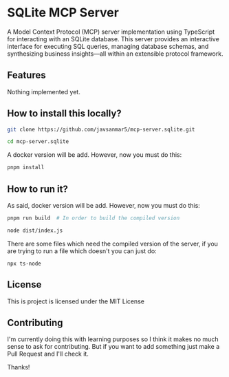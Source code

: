 # SQLite MCP Server

A Model Context Protocol (MCP) server implementation using TypeScript for interacting with an SQLite database. This server provides an interactive interface for executing SQL queries, managing database schemas, and synthesizing business insights—all within an extensible protocol framework.


## Features

Nothing implemented yet.


## How to install this locally?

```bash
git clone https://github.com/javsanmar5/mcp-server.sqlite.git

cd mcp-server.sqlite
```

A docker version will be add. However, now you must do this:
```bash
pnpm install
```

## How to run it?

As said, docker version will be add. However, now you must do this:

```bash
pnpm run build  # In order to build the compiled version

node dist/index.js
```

There are some files which need the compiled version of the server, if you are trying to run a file which doesn't you can just do:

```
npx ts-node
```

## License

This is project is licensed under the MIT License


## Contributing

I'm currently doing this with learning purposes so I think it makes no much sense to ask for contributing. But if you want to add something just make a Pull Request and I'll check it.


Thanks!
